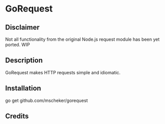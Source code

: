 # GoRequest

## Disclaimer
Not all functionality from the original Node.js request module has been yet ported. WIP

## Description
GoRequest makes HTTP requests simple and idiomatic.

## Installation
go get github.com/mscheker/gorequest

## Credits

